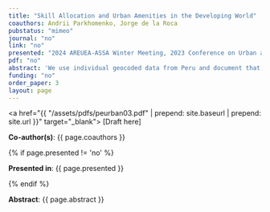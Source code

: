 ```yaml
---
title: "Skill Allocation and Urban Amenities in the Developing World"
coauthors: Andrii Parkhomenko, Jorge de la Roca 
pubstatus: "mimeo"
journal: "no"
link: "no"
presented: "2024 AREUEA-ASSA Winter Meeting, 2023 Conference on Urban and Regional Economics (CURE), 17th North American Meeting of the Urban Economics Association,  12th European Meeting of the Urban Economics Association"
pdf: "no"
abstract: 'We use individual geocoded data from Peru and document that the city-size wage premium is larger for low-skilled than for high-skilled workers, in contrast with most developed countries. We interpret this evidence using a model of location choice with private amenity goods and non-homothetic preferences. Skilled workers enjoy higher incomes and devote a higher expenditure share to amenity goods, such as private schools or middle-class neighborhoods. The supply of these amenities is subject to a fixed cost, and only sufficiently large cities have enough demand to offer them. Thus, skilled workers demand a higher wage premium to live in small cities, and the returns to working in a large city are smaller for them than for their unskilled counterparts. Our quantitative exercises indicate that the mechanism accounts for two-thirds of the gap in the city-size wage premium between high- and low-skilled workers.'
funding: "no"
order_paper: 3
layout: page
---
```

<a href="{{ "/assets/pdfs/peurban03.pdf" | prepend: site.baseurl | prepend: site.url }}" target="_blank"> [Draft here] </a>
<p><b>Co-author(s)</b>: {{ page.coauthors }} </p>

{% if page.presented != 'no' %}
<p><b>Presented in</b>: {{ page.presented }} </p>
{% endif %}

<div class ="text"><p><b>Abstract</b>: {{ page.abstract }} </p></div>
